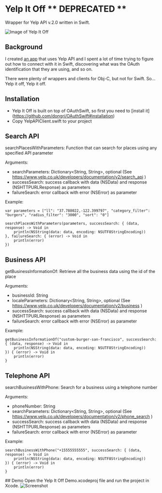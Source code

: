 # Yelp It Off ** DEPRECATED **
Wrapper for Yelp API v.2.0 written in Swift.

![Image of Yelp It Off](http://i.imgur.com/2pEIiTu.png)


## Background
I created [an app](https://itunes.apple.com/en/app/id1016410220) that uses Yelp API and I spent a lot of time trying to figure out how to connect with it in Swift, discovering what was the OAuth identification that they are using, and so on.

There were plenty of wrappers and clients for Obj-C, but not for Swift. So... Yelp it off, Yelp it off.

## Installation

- Yelp It Off is built on top of OAuthSwift, so first you need to [install it] (https://github.com/dongri/OAuthSwift#installation)
- Copy YelpAPIClient.swift to your project

## Search API
searchPlacesWithParameters: Function that can search for places using any specified API parameter
    
Arguments:
    
- searchParameters: Dictionary<String, String>, optional (See https://www.yelp.co.uk/developers/documentation/v2/search_api )
- successSearch: success callback with data (NSData) and response (NSHTTPURLResponse) as parameters
- failureSearch: error callback with error (NSError) as parameter
    
Example:
    
    var parameters = ["ll": "37.788022,-122.399797", "category_filter": "burgers", "radius_filter": "3000", "sort": "0"]
    
    searchPlacesWithParameters(parameters, successSearch: { (data, response) -> Void in
        println(NSString(data: data, encoding: NSUTF8StringEncoding))
    }, failureSearch: { (error) -> Void in
        println(error)
    })

## Business API
getBusinessInformationOf: Retrieve all the business data using the id of the place
    
Arguments:
    
- businessId: String
- localeParameters: Dictionary<String, String>, optional (See https://www.yelp.co.uk/developers/documentation/v2/business )
- successSearch: success callback with data (NSData) and response (NSHTTPURLResponse) as parameters
- failureSearch: error callback with error (NSError) as parameter
    
Example:
    
    getBusinessInformationOf("custom-burger-san-francisco", successSearch: { (data, response) -> Void in
        println(NSString(data: data, encoding: NSUTF8StringEncoding))
    }) { (error) -> Void in
        println(error)
    }

## Telephone API
searchBusinessWithPhone: Search for a business using a telephone number
    
Arguments:
    
- phoneNumber: String
- searchParameters: Dictionary<String, String>, optional (See https://www.yelp.co.uk/developers/documentation/v2/phone_search )
- successSearch: success callback with data (NSData) and response (NSHTTPURLResponse) as parameters
- failureSearch: error callback with error (NSError) as parameter
    
Example:
    
    searchBusinessWithPhone("+15555555555", successSearch: { (data, response) -> Void in
        println(NSString(data: data, encoding: NSUTF8StringEncoding))
    }) { (error) -> Void in
        println(error)
    }

## Demo
Open the Yelp It Off Demo.xcodeproj file and run the project in Xcode.
![Screenshot](http://i.imgur.com/AZub4mA.png)
